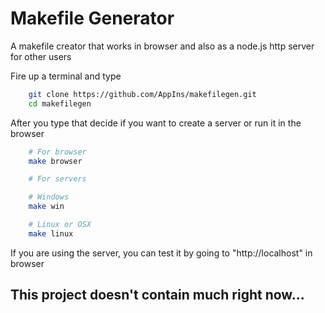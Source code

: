 # Makefile Generator

A makefile creator that works in browser and also as a node.js http server for other users

Fire up a terminal and type

```sh
    git clone https://github.com/AppIns/makefilegen.git
    cd makefilegen
```

After you type that decide if you want to create a server or run it in the browser

```sh
    # For browser
    make browser

    # For servers

    # Windows
    make win

    # Linux or OSX
    make linux
```

If you are using the server, you can test it by going to "http://localhost" in browser

## This project doesn't contain much right now...

